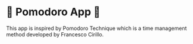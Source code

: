 # :tomato: Pomodoro App :tomato:

This app is inspired by Pomodoro Technique which is a time management method developed by Francesco Cirillo.
